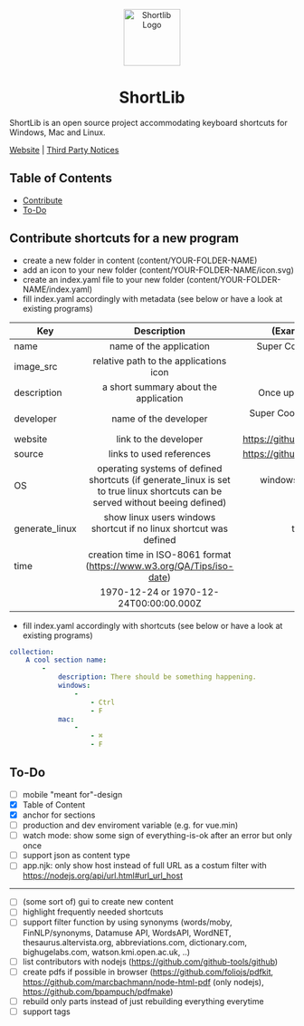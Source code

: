 <p style="text-align: center">
    <a href="https://www.shortlib.com"target="_blank">
        <img width="100" src="https://www.shortlib.com/static/logo/logo.svg" alt="Shortlib Logo">
    </a>
</p>

<h1 style="text-align: center">ShortLib</h1>

ShortLib is an open source project accommodating keyboard shortcuts for Windows, Mac and Linux. 

[Website](https://www.shortlib.com) |
[Third Party Notices](ThirdPartyNotices.txt) 

## Table of Contents

* [Contribute](#contribute)
* [To-Do](#to-do)

## Contribute shortcuts for a new program

- create a new folder in content (content/YOUR-FOLDER-NAME)
- add an icon to your new folder (content/YOUR-FOLDER-NAME/icon.svg)
- create an index.yaml file to your new folder (content/YOUR-FOLDER-NAME/index.yaml)
- fill index.yaml accordingly with metadata (see below or have a look at existing programs)

| Key            | Description                                     | (Example) value                        | 
| -------------- |:-----------------------------------------------:| --------------------------------------:|
| name           | name of the application                         | Super Cool Program                     |
| image_src      | relative path to the applications icon          | icon.svg                               |
| description    | a short summary about the application           | Once upon a time ...                   |
| developer      | name of the developer                           | Super Cool Developer LLC               | 
| website        | link to the developer                           | https://github.com/fr0tt               |
| source         | links to used references                        | https://github.com/fr0tt               |
| OS             | operating systems of defined shortcuts (if generate_linux is set to true linux shortcuts can be served without beeing defined)                                            | windows or linux or mac                |
| generate_linux | show linux users windows shortcut if no linux shortcut was defined                                                                                                               | true or false                          |
| time           | creation time in ISO-8061 format (https://www.w3.org/QA/Tips/iso-date)
                                                                   | 1970-12-24 or 1970-12-24T00:00:00.000Z |

- fill index.yaml accordingly with shortcuts (see below or have a look at existing programs)

```yaml
collection: 
    A cool section name:
        - 
            description: There should be something happening.
            windows:
                - 
                    - Ctrl
                    - F
            mac:
                - 
                    - ⌘
                    - F
```

## To-Do

- [ ] mobile "meant for"-design
- [x] Table of Content
- [x] anchor for sections
- [ ] production and dev enviroment variable (e.g. for vue.min)
- [ ] watch mode: show some sign of everything-is-ok after an error but only once
- [ ] support json as content type
- [ ] app.njk: only show host instead of full URL as a costum filter with https://nodejs.org/api/url.html#url_url_host

---

- [ ] (some sort of) gui to create new content
- [ ] highlight frequently needed shortcuts
- [ ] support filter function by using synonyms (words/moby, FinNLP/synonyms, Datamuse API, WordsAPI, WordNET, thesaurus.altervista.org, abbreviations.com, dictionary.com, bighugelabs.com, watson.kmi.open.ac.uk, ..)
- [ ] list contributors with nodejs (https://github.com/github-tools/github)
- [ ] create pdfs if possible in browser (https://github.com/foliojs/pdfkit, https://github.com/marcbachmann/node-html-pdf (only nodejs), https://github.com/bpampuch/pdfmake)
- [ ] rebuild only parts instead of just rebuilding everything everytime
- [ ] support tags